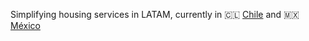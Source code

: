 Simplifying housing services in LATAM, currently in 🇨🇱 [Chile](https://www.homein.cl/) and 🇲🇽 [México](https://www.mundohogar.com.mx/)
